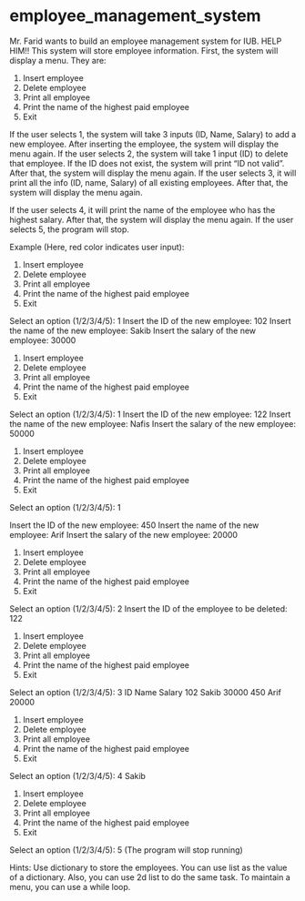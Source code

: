 # employee_management_system
Mr. Farid wants to build an employee management system for IUB. HELP HIM!!
This system will store employee information. First, the system will display a menu. They are:
1. Insert employee
2. Delete employee
3. Print all employee
4. Print the name of the highest paid employee
5. Exit

If the user selects 1, the system will take 3 inputs (ID, Name, Salary) to add a new employee.
After inserting the employee, the system will display the menu again.
If the user selects 2, the system will take 1 input (ID) to delete that employee. If the ID does not
exist, the system will print “ID not valid”. After that, the system will display the menu again.
If the user selects 3, it will print all the info (ID, name, Salary) of all existing employees. After
that, the system will display the menu again.

If the user selects 4, it will print the name of the employee who has the highest salary. After
that, the system will display the menu again.
If the user selects 5, the program will stop.

Example (Here, red color indicates user input):
1. Insert employee
2. Delete employee
3. Print all employee
4. Print the name of the highest paid employee
5. Exit

Select an option (1/2/3/4/5): 1
Insert the ID of the new employee: 102
Insert the name of the new employee: Sakib
Insert the salary of the new employee: 30000

1. Insert employee
2. Delete employee
3. Print all employee
4. Print the name of the highest paid employee
5. Exit

Select an option (1/2/3/4/5): 1
Insert the ID of the new employee: 122
Insert the name of the new employee: Nafis
Insert the salary of the new employee: 50000

1. Insert employee
2. Delete employee
3. Print all employee
4. Print the name of the highest paid employee
5. Exit

Select an option (1/2/3/4/5): 1

Insert the ID of the new employee: 450
Insert the name of the new employee: Arif
Insert the salary of the new employee: 20000

1. Insert employee
2. Delete employee
3. Print all employee
4. Print the name of the highest paid employee
5. Exit
 
Select an option (1/2/3/4/5): 2
Insert the ID of the employee to be deleted: 122

1. Insert employee
2. Delete employee
3. Print all employee
4. Print the name of the highest paid employee
5. Exit

Select an option (1/2/3/4/5): 3
ID Name Salary
102 Sakib 30000
450 Arif 20000

1. Insert employee
2. Delete employee
3. Print all employee
4. Print the name of the highest paid employee
5. Exit

Select an option (1/2/3/4/5): 4
Sakib

1. Insert employee
2. Delete employee
3. Print all employee
4. Print the name of the highest paid employee
5. Exit

Select an option (1/2/3/4/5): 5
(The program will stop running)

Hints:
Use dictionary to store the employees. You can use list as the value of a dictionary. Also, you
can use 2d list to do the same task.
To maintain a menu, you can use a while loop.
